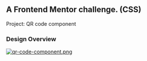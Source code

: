 ## A Frontend Mentor challenge. (CSS)
Project: QR code component

### Design Overview
[![qr-code-component.png](https://i.postimg.cc/MpPYHgrv/qr-code-component.png)](https://postimg.cc/WdZZfYVv)
